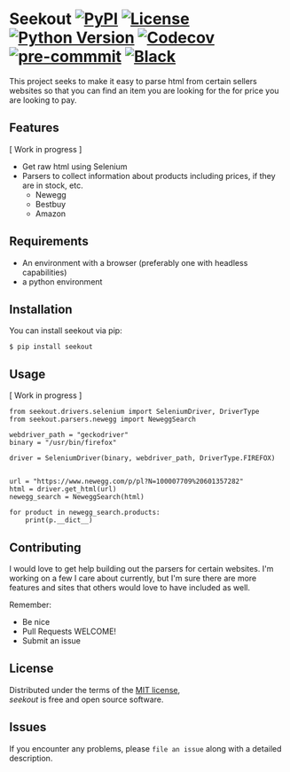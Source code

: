 # Seekout [![PyPI](https://img.shields.io/pypi/v/seekout.svg)](https://pypi.org/project/seekout/) [![License](https://img.shields.io/pypi/l/seekout)](https://opensource.org/licenses/MIT) [![Python Version](https://img.shields.io/pypi/pyversions/seekout)](https://pypi.org/project/seekout/) [![Codecov](https://codecov.io/gh/mauza/seekout/branch/master/graph/badge.svg)](https://codecov.io/gh/mauza/seekout/) [![pre-commmit](https://img.shields.io/badge/pre--commit-enabled-brightgreen?logo=pre-commit&logoColor=white)](https://github.com/pre-commit/pre-commit) [![Black](https://img.shields.io/badge/code%20style-black-000000.svg)](https://github.com/psf/black)

This project seeks to make it easy to parse html from certain sellers websites so that you can find an item
you are looking for the for price you are looking to pay.


Features
--------
[ Work in progress ]
* Get raw html using Selenium
* Parsers to collect information about products including prices, if they are in stock, etc.
  - Newegg
  - Bestbuy
  - Amazon


Requirements
------------

* An environment with a browser (preferably one with headless capabilities)
* a python environment


Installation
------------

You can install seekout via pip:

```
$ pip install seekout
```


Usage
-----
[ Work in progress ]

```
from seekout.drivers.selenium import SeleniumDriver, DriverType
from seekout.parsers.newegg import NeweggSearch

webdriver_path = "geckodriver"
binary = "/usr/bin/firefox"

driver = SeleniumDriver(binary, webdriver_path, DriverType.FIREFOX)


url = "https://www.newegg.com/p/pl?N=100007709%20601357282"
html = driver.get_html(url)
newegg_search = NeweggSearch(html)

for product in newegg_search.products:
    print(p.__dict__)
```


Contributing
------------

I would love to get help building out the parsers for certain websites.
I'm working on a few I care about currently, but I'm sure there are more
features and sites that others would love to have included as well.

Remember:
 - Be nice
 - Pull Requests WELCOME!
 - Submit an issue


License
-------

Distributed under the terms of the [MIT license](LICENSE.md), <br>
*seekout* is free and open source software.


Issues
------

If you encounter any problems,
please `file an issue` along with a detailed description.
